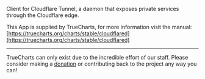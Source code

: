 Client for Cloudflare Tunnel, a daemon that exposes private services through the Cloudflare edge.

This App is supplied by TrueCharts, for more information visit the manual: [https://truecharts.org/charts/stable/cloudflared](https://truecharts.org/charts/stable/cloudflared)

---

TrueCharts can only exist due to the incredible effort of our staff.
Please consider making a [donation](https://truecharts.org/sponsor) or contributing back to the project any way you can!
